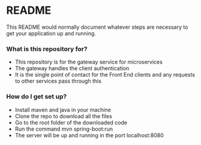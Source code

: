 # README #

This README would normally document whatever steps are necessary to get your application up and running.

### What is this repository for? ###

* This repository is for the gateway service for microservices
* The gateway handles the client authentication
* It is the single point of contact for the Front End clients and any requests to other services pass through this

### How do I get set up? ###

* Install maven and java in your machine
* Clone the repo to download all the files
* Go to the root folder of the downloaded code
* Run the command mvn spring-boot:run
* The server will be up and running in the port localhost:8080

